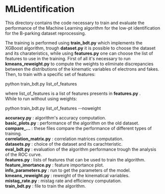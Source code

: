 # MLidentification

This directory contains the code necessary to train and evaluate the performance of the Machine Learning algorithm for the low-pt identification for the B-parking dataset reprocessing.

The training is performed using **train_bdt.py** which implements the XGBoost algorithm, trough **dataset.py** it is possible to choose the dataset and its charateristics, while using **features.py** one can choose the list of features to use in the training. First of all it's necessary to run **kmeans_reweight.py** to compute the weights to eliminate discrepancies between the distributions of the kinematic variables of electrons and fakes. Then, to train with a specific set of features:

python train_bdt.py list_of_features

where list_of_features is a list of features presents in **features.py** .<br/>
While to run without using weights:

python train_bdt.py list_of_features --noweight

**accuracy.py** : algorithm's accuracy computation.<br/>
**basic_plots.py** : performance of the algorithm on the old dataset.<br/>
**compare_...** : these files compare the performance of different types of training.<br/>
**correlation_matrix.py** : correlation matrices computation.<br/>
**datasets.py** : choice of the dataset and its carachteristic.<br/>
**eval_bdt.py** : evaluation of the algorithm performance trough the analysis of the ROC curve.<br/>
**features.py** : lists of features that can be used to train the algorithm.<br/>
**feature_imortance.py** : feature importance plot.<br/>
**info_parameters.py** : run to get the parameters of the model.<br/>
**kmeans_reweight.py** : reweight of the kinematical variables.<br/>
**mistag_rate.py** : mistag rate and efficiency computation.<br/>
**train_bdt.py** : file to train the algorithm.
